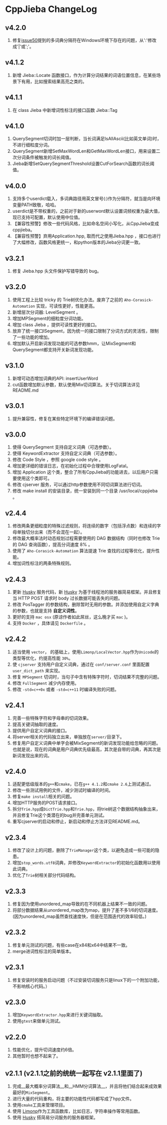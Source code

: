 # CppJieba ChangeLog

## v4.2.0

1. 修复[issue50]提到的多词典分隔符在Windows环境下存在的问题，从':'修改成'|'或';'。

## v4.1.2

1. 新增 Jieba::Locate 函数接口，作为计算分词结果的词语位置信息，在某些场景下有用，比如搜索结果高亮之类的。

## v4.1.1

1. 在 class Jieba 中新增词性标注的接口函数 Jieba::Tag

## v4.1.0

1. QuerySegment切词时加一层判断，当长词满足IsAllAscii(比如英文单词)时，不进行细粒度分词。
2. QuerySegment新增SetMaxWordLen和GetMaxWordLen接口，用来设置二次分词条件被触发的词长阈值。
3. Jieba新增SetQuerySegmentThreshold设置CutForSearch函数的词长阈值。

## v4.0.0

1. 支持多个userdict载入，多词典路径用英文冒号(:)作为分隔符，就当是向环境变量PATH致敬，哈哈。
2. userdict是不带权重的，之前对于新的userword默认设置词频权重为最大值，现已支持可配置，默认使用中位值。
3. 【兼容性预警】修改一些代码风格，比如命名空间小写化，从CppJieba变成cppjieba。
4. 【兼容性预警】弃用Application.hpp, 取而代之使用Jieba.hpp ，接口也进行了大幅修改，函数风格更统一，和python版本的Jieba分词更一致。

## v3.2.1

1. 修复 Jieba.hpp 头文件保护写错导致的 bug。

## v3.2.0

1. 使用工程上比较 tricky 的 Trie树优化办法。废弃了之前的 `Aho-Corasick-Automation` 实现，可读性更好，性能更高。
2. 新增层次分词器: LevelSegment 。
3. 增加MPSegment的细粒度分词功能。
4. 增加 class Jieba ，提供可读性更好的接口。
5. 放弃了统一接口ISegment，因为统一的接口限制了分词方式的灵活性，限制了一些功能的增加。
6. 增加默认开启新词发现功能的可选参数hmm，让MixSegment和QuerySegment都支持开关新词发现功能。

## v3.1.0

1. 新增可动态增加词典的API: insertUserWord
2. cut函数增加默认参数，默认使用Mix切词算法。关于切词算法详见README.md

## v3.0.1

1. 提升兼容性，修复在某些特定环境下的编译错误问题。 

## v3.0.0

1. 使得 QuerySegment 支持自定义词典（可选参数）。
2. 使得 KeywordExtractor 支持自定义词典（可选参数）。
3. 修改 Code Style ，参照 google code style 。 
4. 增加更详细的错误日志，在初始化过程中合理使用LogFatal。
5. 增加 Application 这个类，整合了所有CppJieba的功能进去，以后用户只需要使用这个类即可。
6. 修改 cjserver 服务，可以通过http参数使用不同切词算法进行切词。
7. 修改 make install 的安装目录，统一安装到同一个目录 /usr/local/cppjieba 。

## v2.4.4

1. 修改两条更细粒度的特殊过滤规则，将连续的数字（包括浮点数）和连续的字母单独切分出来（而不会混在一起）。
2. 修改最大概率法时动态规划过程需要使用的 DAG 数据结构（同时也修改 Trie 的 DAG 查询函数），提高分词速度 8% 。
3. 使用了 `Aho-Corasick-Automation` 算法提速 Trie 查找的过程等优化，提升性能。
4. 增加词性标注的两条特殊规则。

## v2.4.3

1. 更新 [Husky] 服务代码，新 [Husky] 为基于线程池的服务器简易框架。并且修复当 HTTP POST 请求时 body 过长数据可能丢失的问题。
2. 修改 PosTagger 的参数结构，删除暂时无用的参数。并添加使用自定义字典的参数，也就是支持 **自定义词性**。
3. 更好的支持 `mac osx` (原谅作者如此屌丝，这么晚才买 `mac` )。
4. 支持 `Docker` ，具体请见 `Dockerfile` 。

## v2.4.2

1. 适当使用 `vector`， 的基础上，使用`Limonp/LocalVector.hpp`作为`Unicode`的类型等优化，约提高性能 `30%`。
2. 使 `cjserver` 支持用户自定义词典，通过在 `conf/server.conf` 里面配置 `user_dict_path` 来实现。
3. 修复 `MPSegment` 切词时，当句子中含有特殊字符时，切词结果不完整的问题。
4. 修改 `FullSegment` 减少内存使用。 
5. 修改 `-std=c++0x` 或者 `-std=c++11` 时编译失败的问题。

## v2.4.1

1. 完善一些特殊字符和字母串的切词效果。
2. 提高关键词抽取的速度。
3. 提供用户自定义词典的接口。
4. 将server相关的代码独立出来，单独放在`server/`目录下。
5. 修复用户自定义词典中单字会被MixSegment的新词发现功能给忽略的问题。也就是说，现在的词典是用户词典优先级最高，其次是自带的词典，再其次是新词发现出来的词。

## v2.4.0

1. 适配更低级版本的`g++`和`cmake`，已在`g++ 4.1.2`和`cmake 2.6`上测试通过。
2. 修改一些测试用例的文件，减少测试时编译的时间。
3. 修复`make install`相关的问题。
4. 增加HTTP服务的POST请求接口。
5. 拆分`Trie.hpp`成`DictTrie.hpp`和`Trie.hpp`，将trie树这个数据结构抽象出来，并且修复Trie这个类潜在的bug并完善单元测试。
6. 重写cjserver的启动和停止，新启动和停止方法详见README.md。

## v2.3.4

1. 修改了设计上的问题，删除了`TrieManager`这个类，以避免造成一些可能的隐患。
2. 增加`stop_words.utf8`词典，并修改`KeywordExtractor`的初始化函数用以使用此词典。
3. 优化了`Trie`树相关部分代码结构。

## v2.3.3

1. 修复因为使用unordered_map导致的在不同机器上结果不一致的问题。
2. 将部分数据结果从unordered_map改为map，提升了差不多1/6的切词速度。(因为unordered_map虽然查找速度快，但是在范围迭代的效率较低。)

## v2.3.2

1. 修复单元测试的问题，有些case在x84和x64中结果不一致。
2. merge进词性标注的简单版本。

## v2.3.1

1. 修复安装时的服务启动问题（不过安装切词服务只是linux下的一个附加功能，不影响核心代码。）

## v2.3.0 

1. 增加`KeywordExtractor.hpp`来进行关键词抽取。
2. 使用`gtest`来做单元测试。

## v2.2.0

1. 性能优化，提升切词速度约6倍。
2. 其他暂时也想不起来了。

## v2.1.1 (v2.1.1之前的统统一起写在 v2.1.1里面了)

1. 完成__最大概率分词算法__和__HMM分词算法__，并且将他们结合起来成效果最好的`MixSegment`。
2. 进行大量的代码重构，将主要的功能性代码都写成了hpp文件。
3. 使用`cmake`工具来管理项目。
4. 使用 [Limonp]作为工具函数库，比如日志，字符串操作等常用函数。
5. 使用 [Husky] 搭简易分词服务的服务器框架。

[Limonp]:http://github.com/yanyiwu/limonp.git
[Husky]:http://github.com/yanyiwu/husky.git
[issue50]:https://github.com/yanyiwu/cppjieba/issues/50
